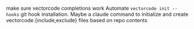 make sure vectorcode completions work
Automate `vectorcode init --hooks` git hook installation. Maybe a claude command to initialize and create vectorcode.{include,exclude} files based on repo contents
